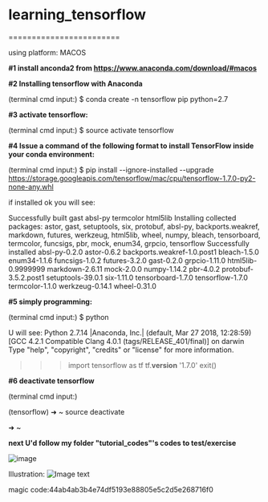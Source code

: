 # learning_tensorflow
========================

using platform: MACOS

**#1 install anconda2 from https://www.anaconda.com/download/#macos**

**#2 Installing tensorflow with Anaconda**

(terminal cmd input:)
$ conda create -n tensorflow pip python=2.7

**#3 activate tensorflow:**

(terminal cmd input:)
$ source activate tensorflow

**#4 Issue a command of the following format to install TensorFlow inside your conda environment:**

(terminal cmd input:)
$ pip install --ignore-installed --upgrade \
 https://storage.googleapis.com/tensorflow/mac/cpu/tensorflow-1.7.0-py2-none-any.whl
 
if installed ok you will see:

Successfully built gast absl-py termcolor html5lib
Installing collected packages: astor, gast, setuptools, six, protobuf, absl-py, backports.weakref, markdown, futures, werkzeug, html5lib, wheel, numpy, bleach, tensorboard, termcolor, funcsigs, pbr, mock, enum34, grpcio, tensorflow
Successfully installed absl-py-0.2.0 astor-0.6.2 backports.weakref-1.0.post1 bleach-1.5.0 enum34-1.1.6 funcsigs-1.0.2 futures-3.2.0 gast-0.2.0 grpcio-1.11.0 html5lib-0.9999999 markdown-2.6.11 mock-2.0.0 numpy-1.14.2 pbr-4.0.2 protobuf-3.5.2.post1 setuptools-39.0.1 six-1.11.0 tensorboard-1.7.0 tensorflow-1.7.0 termcolor-1.1.0 werkzeug-0.14.1 wheel-0.31.0

**#5 simply programming:**

(terminal cmd input:)
$ python

U will see:
Python 2.7.14 |Anaconda, Inc.| (default, Mar 27 2018, 12:28:59)
[GCC 4.2.1 Compatible Clang 4.0.1 (tags/RELEASE_401/final)] on darwin
Type "help", "copyright", "credits" or "license" for more information.
>>> import tensorflow as tf
>>> tf.__version__
'1.7.0'
>>> exit()


**#6 deactivate tensorflow**

(terminal cmd input:)

(tensorflow) ➜  ~ source deactivate

➜  ~


**next U'd follow my folder "tutorial_codes"'s codes to test/exercise**


![image](https://github.com/erfengwelink/learning_tensorflow/tree/master/img_floder/1.png)

Illustration:
![Image text](https://github.com/erfengwelink/learning_tensorflow/tree/master/img_floder/2.png)

magic code:44ab4ab3b4e74df5193e88805e5c2d5e268716f0
